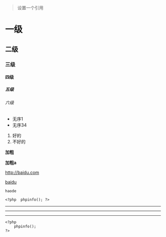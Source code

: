 >设置一个引用
# 一级
## 二级
### 三级
#### 四级
##### 五级
###### 六级
- 无序1
- 无序34

1. 好的
2. 不好的

 **加粗**

__加粗a__

<http://baidu.com>

[baidu](http://baidu.com)

`haode`


``<?php 
phpinfo();
?>  
``

* * *
****

----------
   
    <?php
        phpinfo();
    ?>
    